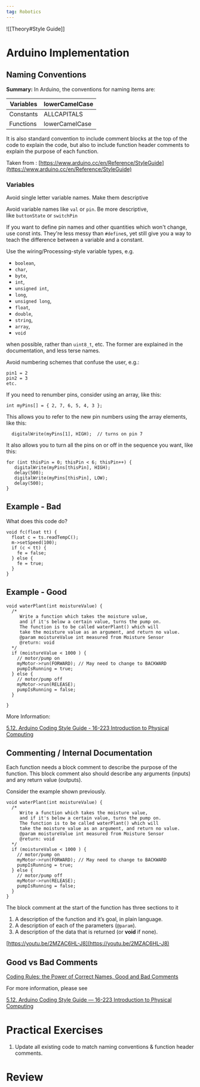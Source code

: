 ```yaml
---
tag: Robotics
---
```

![[Theory#Style Guide]]


# Arduino Implementation

## Naming Conventions

**Summary:** In Arduino, the conventions for naming items are:

| Variables | lowerCamelCase |
| --- | --- |
| Constants | ALLCAPITALS |
| Functions | lowerCamelCase |

It is also standard convention to include comment blocks at the top of the code to explain the code, but also to include function header comments to explain the purpose of each function.

Taken from : [https://www.arduino.cc/en/Reference/StyleGuide](https://www.arduino.cc/en/Reference/StyleGuide)

### Variables

Avoid single letter variable names. Make them descriptive

Avoid variable names like `val` or `pin`. Be more descriptive, like `buttonState` or `switchPin`

If you want to define pin names and other quantities which won't change, use const ints. They're less messy than `#define`s, yet still give you a way to teach the difference between a variable and a constant.

Use the wiring/Processing-style variable types, e.g. 

- `boolean`,
- `char`,
- `byte`,
- `int`,
- `unsigned int`,
- `long`,
- `unsigned long`,
- `float`,
- `double`,
- `string`,
- `array`,
- `void`

when possible, rather than `uint8_t`, etc. The former are explained in the documentation, and less terse names.

Avoid numbering schemes that confuse the user, e.g.:

```arduino
pin1 = 2
pin2 = 3
etc.
```

If you need to renumber pins, consider using an array, like this:

```arduino
int myPins[] = { 2, 7, 6, 5, 4, 3 };
```

This allows you to refer to the new pin numbers using the array elements, like this:

```arduino
  digitalWrite(myPins[1], HIGH);  // turns on pin 7

```

It also allows you to turn all the pins on or off in the sequence you want, like this:

```arduino
for (int thisPin = 0; thisPin < 6; thisPin++) {
   digitalWrite(myPins[thisPin], HIGH);
   delay(500);
   digitalWrite(myPins[thisPin], LOW);
   delay(500);
}
```

## Example - Bad

What does this code do?

```arduino
void fc(float tt) {
  float c = ts.readTempC();
  m->setSpeed(100);
  if (c < tt) {
	fe = false;
  } else {
	fe = true;
  }
}
```

## Example - Good

```arduino
void waterPlant(int moistureValue) {
  /*
	 Write a function which takes the moisture value,
	 and if it's below a certain value, turns the pump on.
	 The function is to be called waterPlant() which will
	 take the moisture value as an argument, and return no value.
	 @param moistureValue int measured from Moisture Sensor
	 @return: void
  */
  if (moistureValue < 1000 ) {
	// motor/pump on
	myMotor->run(FORWARD); // May need to change to BACKWARD
	pumpIsRunning = true;
  } else {
	// motor/pump off
	myMotor->run(RELEASE);
	pumpIsRunning = false;
  }

}

```

More Information:

[5.12. Arduino Coding Style Guide - 16-223 Introduction to Physical Computing](https://courses.ideate.cmu.edu/16-223/f2016/text/resrc/coding-style-guide.html)

## Commenting / Internal Documentation

Each function needs a block comment to describe the purpose of the function. This block comment also should describe any arguments (inputs) and any return value (outputs).

Consider the example shown previously.

```arduino
void waterPlant(int moistureValue) {
  /*
	 Write a function which takes the moisture value,
	 and if it's below a certain value, turns the pump on.
	 The function is to be called waterPlant() which will
	 take the moisture value as an argument, and return no value.
	 @param moistureValue int measured from Moisture Sensor
	 @return: void
  */
  if (moistureValue < 1000 ) {
	// motor/pump on
	myMotor->run(FORWARD); // May need to change to BACKWARD
	pumpIsRunning = true;
  } else {
	// motor/pump off
	myMotor->run(RELEASE);
	pumpIsRunning = false;
  }
}

```

The block comment at the start of the function has three sections to it

1. A description of the function and it’s goal, in plain language.
2. A description of each of the parameters (`@param`).
3. A description of the data that is returned (or **void** if none).

[https://youtu.be/2MZAC6HL-J8](https://youtu.be/2MZAC6HL-J8)

## Good vs Bad Comments

[Coding Rules: the Power of Correct Names, Good and Bad Comments](https://codegym.cc/groups/posts/369-coding-rules-the-power-of-correct-names-good-and-bad-comments)

For more information, please see

[5.12. Arduino Coding Style Guide — 16-223 Introduction to Physical Computing](https://courses.ideate.cmu.edu/16-223/f2016/text/resrc/coding-style-guide.html)

# Practical Exercises

1. Update all existing code to match naming conventions & function header comments.

# Review